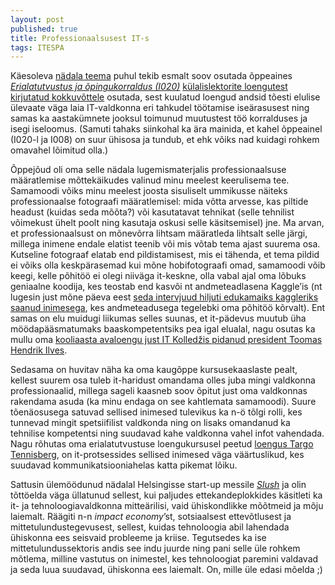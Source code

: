 ```yaml
---
layout: post
published: true
title: Professionaalsusest IT-s
tags: ITESPA
---
```


Käesoleva [nädala teema](https://beta.wikiversity.org/wiki/IT_eetilised,_sotsiaalsed_ja_professionaalsed_aspektid/IT_proff...%3F) puhul tekib esmalt soov osutada õppeaines [*Erialatutvustus ja õpingukorraldus (I020)*](https://itcollege.ois.ee/subject/view?subject_id=173) [külalislektorite loengutest kirjutatud kokkuvõttele](https://wiki.itcollege.ee/index.php/User:Vpuik) osutada, sest kuulatud loengud andsid tõesti elulise ülevaate väga laia IT-valdkonna eri tahkudel töötamise iseärasusest ning samas ka aastakümnete jooksul toimunud muutustest töö korralduses ja isegi iseloomus. (Samuti tahaks siinkohal ka ära mainida, et kahel õppeainel (I020-l ja I008) on suur ühisosa ja tundub, et ehk võiks nad kuidagi rohkem omavahel lõimitud olla.)

Õppejõud oli oma selle nädala lugemismaterjalis professionaalsuse määratlemise mõttekäikudes valinud minu meelest keerulisema tee. Samamoodi võiks minu meelest joosta sisuliselt ummikusse näiteks professionaalse fotograafi määratlemisel: mida võtta arvesse, kas piltide headust (kuidas seda mõõta?) või kasutatavat tehnikat (selle tehnilist võimekust ühelt poolt ning kasutaja oskusi selle käsitsemisel) jne. Ma arvan, et professionaalsust on mõnevõrra lihtsam määratleda lihtsalt selle järgi, millega inimene endale elatist teenib või mis võtab tema ajast suurema osa. Kutseline fotograaf elatab end pildistamisest, mis ei tähenda, et tema pildid ei võiks olla keskpärasemad kui mõne hobifotograafi omad, samamoodi võib keegi, kelle põhitöö ei olegi niiväga it-keskne, olla vabal ajal oma lõbuks geniaalne koodija, kes teostab end kasvõi nt andmeteadlasena Kaggle’is (nt lugesin just mõne päeva eest [seda intervjuud hiljuti edukamaiks kaggleriks saanud inimesega](http://blog.kaggle.com/2015/11/09/profiling-top-kagglers-gilberto-titericz-new-1-in-the-world/), kes andmeteadusega tegelebki oma põhitöö kõrvalt). Ent samas on elu muidugi liikumas selles suunas, et it-pädevus muutub üha möödapääsmatumaks baaskompetentsiks pea igal elualal, nagu osutas ka mullu oma [kooliaasta avaloengu just IT Kolledžis pidanud president Toomas Hendrik Ilves](https://president.ee/et/meediakajastus/pressiteated/10497-2014-09-01-12-55-56/index.html).

Sedasama on huvitav näha ka oma kaugõppe kursusekaaslaste pealt, kellest suurem osa tuleb it-haridust omandama olles juba mingi valdkonna professionaalid, millega sageli kaasneb soov õpitut just oma valdkonnas rakendama asuda (ka minu endaga on see kahtlemata samamoodi). Suure tõenäosusega satuvad sellised inimesed tulevikus ka n-ö tõlgi rolli, kes tunnevad mingit spetsiifilist valdkonda ning on lisaks omandanud ka tehnilise kompetentsi ning suudavad kahe valdkonna vahel infot vahendada. Nagu rõhutas oma erialatutvustuse loengukursusel peetud [loengus Targo Tennisberg](https://echo360.e-ope.ee/ess/echo/presentation/45c455bb-ef01-4f3e-a722-5ba40ecbe8ee?ec=true), on it-protsessides sellised inimesed väga väärtuslikud, kes suudavad kommunikatsiooniahelas katta pikemat lõiku.

Sattusin ülemöödunud nädalal Helsingisse start-up messile [*Slush*](http://slush.org) ja olin tõttöelda väga üllatunud sellest, kui paljudes ettekandeplokkides käsitleti ka it- ja tehnoloogiavaldkonna mitteärilisi, vaid ühiskondlikke mõõtmeid ja mõju laiemalt. Räägiti n-n *impact economy*’st, sotsiaalsest ettevõtlusest ja mittetulundustegevusest, sellest, kuidas tehnoloogia abil lahendada ühiskonna ees seisvaid probleeme ja kriise. Tegutsedes ka ise mittetulundussektoris andis see indu juurde ning pani selle üle rohkem mõtlema, milline vastutus on inimestel, kes tehnoloogiat paremini valdavad ja seda luua suudavad, ühiskonna ees laiemalt. On, mille üle edasi mõelda ;)
